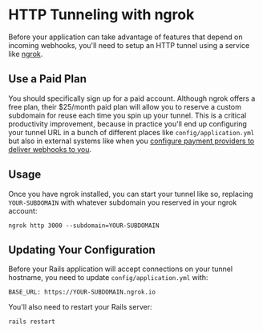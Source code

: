 # HTTP Tunneling with ngrok

Before your application can take advantage of features that depend on incoming webhooks, you'll need to setup an HTTP tunnel using a service like [ngrok](https://ngrok.com).

## Use a Paid Plan

You should specifically sign up for a paid account. Although ngrok offers a free plan, their $25/month paid plan will allow you to reserve a custom subdomain for reuse each time you spin up your tunnel. This is a critical productivity improvement, because in practice you'll end up configuring your tunnel URL in a bunch of different places like `config/application.yml` but also in external systems like when you [configure payment providers to deliver webhooks to you](/docs/billing/stripe.md).

## Usage

Once you have ngrok installed, you can start your tunnel like so, replacing `YOUR-SUBDOMAIN` with whatever subdomain you reserved in your ngrok account:

```
ngrok http 3000 --subdomain=YOUR-SUBDOMAIN
```

## Updating Your Configuration

Before your Rails application will accept connections on your tunnel hostname, you need to update `config/application.yml` with:

```
BASE_URL: https://YOUR-SUBDOMAIN.ngrok.io
```

You'll also need to restart your Rails server:

```
rails restart
```
